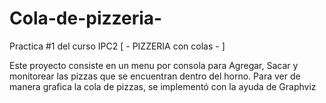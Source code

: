 # Cola-de-pizzeria-
Practica #1 del curso IPC2  [ - PIZZERIA con colas - ]

Este proyecto consiste en un menu por consola para Agregar, Sacar y monitorear las pizzas que se encuentran dentro del horno. Para ver de manera grafica la cola de pizzas, se implementó con la ayuda de Graphviz

